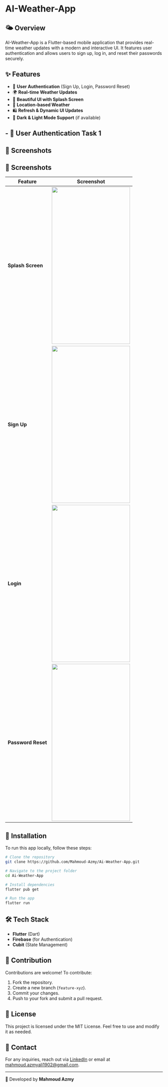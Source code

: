 # AI-Weather-App

## 🌤️ Overview

AI-Weather-App is a Flutter-based mobile application that provides real-time weather updates with a modern and interactive UI. It features user authentication and allows users to sign up, log in, and reset their passwords securely.

## ✨ Features

- 🔑 **User Authentication** (Sign Up, Login, Password Reset)
- 🌍 **Real-time Weather Updates**
- 🎨 **Beautiful UI with Splash Screen**
- 📍 **Location-based Weather**
- 🛍️ **Refresh & Dynamic UI Updates**
- 🌙 **Dark & Light Mode Support** (if available)

  
## - 🔑 **User Authentication**  Task 1
## 📸 Screenshots

## 📸 Screenshots

| Feature | Screenshot |
|---------|------------|
| **Splash Screen** | <img src="https://github.com/user-attachments/assets/5a9aae25-4723-4203-b599-d006e0686fdb" width="250" height="500"> |
| **Sign Up** | <img src="https://github.com/user-attachments/assets/e9dab1a7-b596-4a6f-857e-7e6692a448ee" width="250" height="500"> |
| **Login** | <img src="https://github.com/user-attachments/assets/5fe11838-ff40-4949-8dd2-0b93dde0aa2c" width="250" height="500"> |
| **Password Reset** | <img src="https://github.com/user-attachments/assets/f3a8d867-8b47-4771-a889-2bfb6e97dc74" width="250" height="500"> |


## 🚀 Installation

To run this app locally, follow these steps:

```bash
# Clone the repository
git clone https://github.com/Mahmoud-Azmy/Ai-Weather-App.git

# Navigate to the project folder
cd Ai-Weather-App

# Install dependencies
flutter pub get

# Run the app
flutter run
```

## 🛠️ Tech Stack

- **Flutter** (Dart)
- **Firebase** (for Authentication)
- **Cubit** (State Management)

## 🤝 Contribution

Contributions are welcome! To contribute:

1. Fork the repository.
2. Create a new branch (`feature-xyz`).
3. Commit your changes.
4. Push to your fork and submit a pull request.

## 🐜 License

This project is licensed under the MIT License. Feel free to use and modify it as needed.

## 💎 Contact

For any inquiries, reach out via [LinkedIn](https://www.linkedin.com/in/mahmoud-azmy46/) or email at [mahmoud.azmyali1902@gmail.com](mailto:mahmoud.azmyali1902@gmail.com).

---

🚀 Developed by **Mahmoud Azmy**

